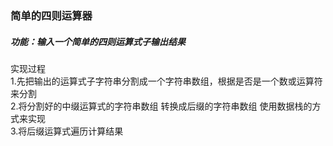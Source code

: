 ### 简单的四则运算器

##### 功能：输入一个简单的四则运算式子输出结果


实现过程</br>
1.先把输出的运算式子字符串分割成一个字符串数组，根据是否是一个数或运算符来分割</br>
2.将分割好的中缀运算式的字符串数组  转换成后缀的字符串数组 使用数据栈的方式来实现</br>
3.将后缀运算式遍历计算结果 </br>
